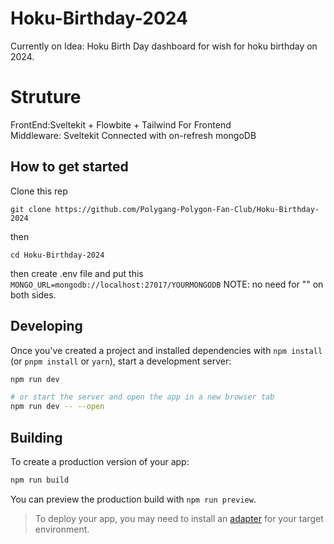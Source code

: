 # Hoku-Birthday-2024
Currently on Idea: Hoku Birth Day dashboard for wish for hoku birthday on 2024.

# Struture
FrontEnd:Sveltekit + Flowbite + Tailwind For Frontend
<br>Middleware: Sveltekit Connected with on-refresh mongoDB

## How to get started
Clone this rep 

``` git clone https://github.com/Polygang-Polygon-Fan-Club/Hoku-Birthday-2024 ```

then 

``` cd Hoku-Birthday-2024 ```

then create .env file and put this 
<br>``` MONGO_URL=mongodb://localhost:27017/YOURMONGODB ```
NOTE: no need for "" on both sides.



## Developing

Once you've created a project and installed dependencies with `npm install` (or `pnpm install` or `yarn`), start a development server:

```bash
npm run dev

# or start the server and open the app in a new browser tab
npm run dev -- --open
```

## Building

To create a production version of your app:

```bash
npm run build
```

You can preview the production build with `npm run preview`.

> To deploy your app, you may need to install an [adapter](https://kit.svelte.dev/docs/adapters) for your target environment.
